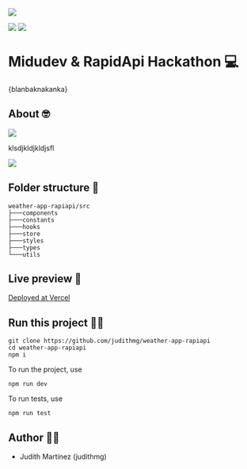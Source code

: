 <img src="https://nuwe.io/_next/image?url=%2Flogo_color.png&w=64&q=75"/>

<img src="https://github.com/judithmg/weather-app-rapiapi
/blob/main/public/logo.png?raw=true"/>
<img src="https://github.com/judithmg/weather-app-rapiapi
/blob/main/public/rapid-api.png?raw=true"/>


# Midudev & RapidApi Hackathon 💻

{blanbaknakanka}

## About 🤓

<img src="https://github.com/judithmg/weather-app-rapiapi
/blob/main/public/mobb.png?raw=true"/>

klsdjkldjkldjsfl

<img src="https://github.com/judithmg/weather-app-rapiapi
/blob/main/public/deskt.png?raw=true"/>




## Folder structure 📁
```
weather-app-rapiapi/src
├───components  
├───constants
├───hooks
├───store
├───styles
├───types
└───utils
```
## Live preview 📳

[Deployed at Vercel](https://nuwe-summer1.netlify.app)


## Run this project 🏃‍♀️

```
git clone https://github.com/judithmg/weather-app-rapiapi
cd weather-app-rapiapi
npm i 
```

To run the project, use
```
npm run dev
```

To run tests, use
```
npm run test
```

## Author 👩‍💻

- Judith Martínez (judithmg)

